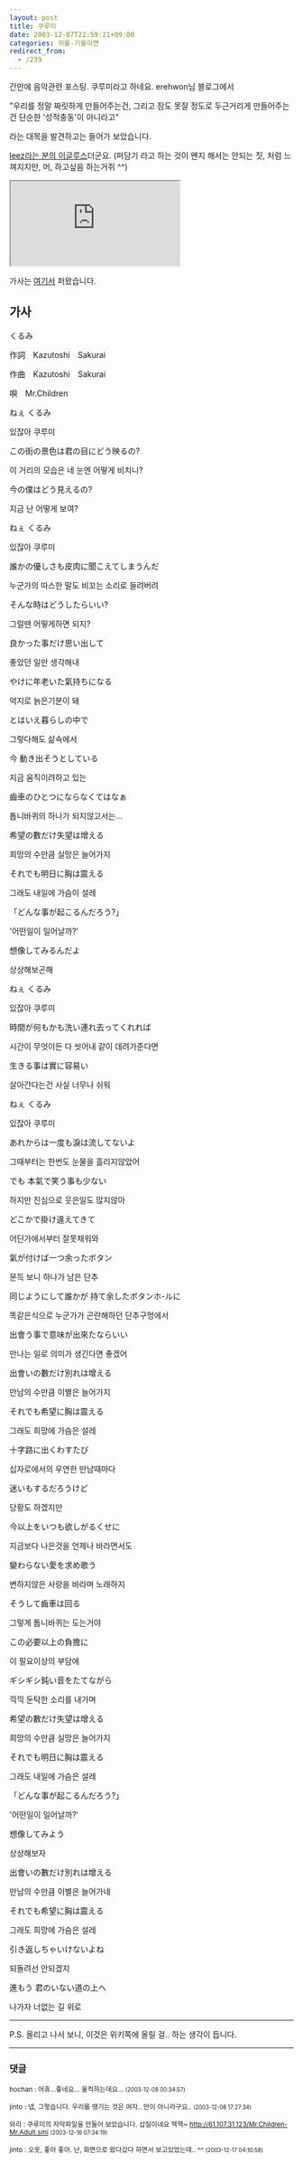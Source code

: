 ```yaml
---
layout: post
title: 쿠루미
date: 2003-12-07T22:59:21+09:00
categories: 귀를-기울이면
redirect_from:
  - /239
---
```


간만에 음악관련 포스팅. 쿠루미라고 하네요. erehwon님 블로그에서

"우리를 정말 짜릿하게 만들어주는건, 그리고 잠도 못잘 정도로 두근거리게 만들어주는건 단순한 '성적충동'이 아니라고"

라는 대목을 발견하고는 들어가 보았습니다.

<a href="http://leez.egloos.com/137029">leez라는 분의 이글루스</a>더군요. (퍼담기 라고 하는 것이 왠지 해서는 안되는 짓, 처럼 느껴지지만, 머, 하고싶음 하는거쥐 ^^)

<iframe src="https://player.vimeo.com/video/28859417" frame webkitallowfullscreen mozallowfullscreen allowfullscreen></iframe>

가사는 <a href="http://www.rarira.com/MT/archives/rarira/2003/11/29@02:59AM.html" target="bb">여기서</a> 퍼왔습니다.

<h2>가사</h2>

くるみ

作詞　Kazutoshi　Sakurai

作曲　Kazutoshi　Sakurai

唄　Mr.Children

ねぇ くるみ

있잖아 쿠루미

この街の景色は君の目にどう映るの?

이 거리의 모습은 네 눈엔 어떻게 비치니?

今の僕はどう見えるの?

지금 난 어떻게 보여?

ねぇ くるみ

있잖아 쿠루미

誰かの優しさも皮肉に聞こえてしまうんだ

누군가의 따스한 말도 비꼬는 소리로 들려버려

そんな時はどうしたらいい?

그럴땐 어떻게하면 되지?

良かった事だけ思い出して

좋았던 일만 생각해내

やけに年老いた氣持ちになる

억지로 늙은기분이 돼

とはいえ暮らしの中で

그렇다해도 삶속에서

今 動き出そうとしている

지금 움직이려하고 있는

齒車のひとつにならなくてはなぁ

톱니바퀴의 하나가 되지않고서는...

希望の數だけ失望は增える

희망의 수만큼 실망은 늘어가지

それでも明日に胸は震える

그래도 내일에 가슴이 설레

「どんな事が起こるんだろう?」

'어떤일이 일어날까?'

想像してみるんだよ

상상해보곤해

ねぇ くるみ

있잖아 쿠루미

時間が何もかも洗い連れ去ってくれれば

시간이 무엇이든 다 씻어내 같이 데려가준다면

生きる事は實に容易い

살아간다는건 사실 너무나 쉬워

ねぇ くるみ

있잖아 쿠루미

あれからは一度も淚は流してないよ

그때부터는 한번도 눈물을 흘리지않았어

でも 本氣で笑う事も少ない

하지만 진심으로 웃은일도 많지않아

どこかで掛け違えてきて

어딘가에서부터 잘못채워와

氣が付けば一つ余ったボタン

문득 보니 하나가 남은 단추

同じようにして誰かが 持て余したボタンホ-ルに

똑같은식으로 누군가가 곤란해하던 단추구멍에서

出會う事で意味が出來たならいい

만나는 일로 의미가 생긴다면 좋겠어

出會いの數だけ別れは增える

만남의 수만큼 이별은 늘어가지

それでも希望に胸は震える

그래도 희망에 가슴은 설레

十字路に出くわすたび

십자로에서의 우연한 만남때마다

迷いもするだろうけど

당황도 하겠지만

今以上をいつも欲しがるくせに

지금보다 나은것을 언제나 바라면서도

變わらない愛を求め歌う

변하지않은 사랑을 바라며 노래하지

そうして齒車は回る

그렇게 톱니바퀴는 도는거야

この必要以上の負擔に

이 필요이상의 부담에

ギシギシ鈍い音をたてながら

끽끽 둔탁한 소리를 내가며

希望の數だけ失望は增える

희망의 수만큼 실망은 늘어가지

それでも明日に胸は震える

그래도 내일에 가슴은 설레

「どんな事が起こるんだろう?」

'어떤일이 일어날까?'

想像してみよう

상상해보자

出會いの數だけ別れは增える

만남의 수만큼 이별은 늘어가네

それでも希望に胸は震える

그래도 희망에 가슴은 설레

引き返しちゃいけないよね

되돌려선 안되겠지

進もう 君のいない道の上へ

나가자 너없는 길 위로

<hr />

P.S. 올리고 나서 보니, 이것은 위키쪽에 올릴 걸.. 하는 생각이 듭니다.

* * *

### 댓글



<!--- cmt:509 --->
<!--- mail: --->
<!--- parent:0 --->

<small>hochan : 어휴...좋네요... 울컥하는데요... <small>(2003-12-08 00:34:57)</small></small>


<!--- cmt:510 --->
<!--- mail: --->
<!--- parent:0 --->

<small>jinto : 넵, 그렇습니다. 우리를 땡기는 것은 여자.. 만이 아니라구요.. <small>(2003-12-08 17:27:34)</small></small>


<!--- cmt:511 --->
<!--- mail: --->
<!--- parent:0 --->

<small>와리 : 쿠루미의 자막파일을 만들어 보았습니다. 삽질이네요 헥헥~  <a href="http://61.107.31.123/Mr.Children-Mr.Adult.smi">http://61.107.31.123/Mr.Children-Mr.Adult.smi</a> <small>(2003-12-16 07:34:19)</small></small>


<!--- cmt:512 --->
<!--- mail: --->
<!--- parent:0 --->

<small>jinto : 오옷, 좋아 좋아. 난, 화면으로 왔다갔다 하면서 보고있었는데.. ^^ <small>(2003-12-17 04:10:58)</small></small>

